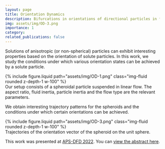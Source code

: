 ```yaml
---
layout: page
title: Orientation Dynamics
description: Bifurcations in orientations of directional particles in fluid flow 
img: assets/img/OD-3.png
importance: 1
category: 
related_publications: false
---
```


Solutions of anisotropic (or non-spherical) particles can exhibit interesting properties based on the orientation of solute particles. In this work, we study the conditions under which various orientation states can be achieved by a solute particle. 

<div class="row justify-content-sm-center">
    <div class="col-sm-12 mt-3 mt-md-0">
        {% include figure.liquid path="assets/img/OD-1.png" class="img-fluid rounded z-depth-1 w-100" %}
    </div>
</div>
<div class="caption text-center">
    Our setup consists of a spheroidal particle suspended in linear flow. The aspect ratio, fluid inertia, particle inertia and the flow type are the relevant parameters.
</div>


We obtain interesting trajectory patterns for the spheroids and the conditions under which certain orientations can be achieved.

<div class="row justify-content-sm-center">
    <div class="col-sm-12 mt-3 mt-md-0">
        {% include figure.liquid path="assets/img/OD-3.png" class="img-fluid rounded z-depth-1 w-100" %}
    </div>
</div>
<div class="caption text-center">
    Trajectories of the orientation vector of the spheroid on the unit sphere.
</div>


<p>
    This work was presented at <a href="https://www.apsdfd2022.org/" target="_blank">APS-DFD 2022</a>.  
    You can <a href="https://meetings.aps.org/Meeting/DFD22/Session/L26.5" target="_blank">view the abstract here</a>.
</p>